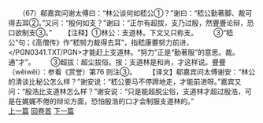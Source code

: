 　　（67）郗嘉宾问谢太傅曰：“林公谈何如嵇公①？”谢曰：“嵇公勤著脚、裁可得去耳②。”又问：“殷何如支？”谢曰：“正尔有超拔，支乃过殷，然舋舋论辩，恐口欲制支③。”
　　【注释】①林公：支道林。下文又只称支。
　　③“嵇公”句；《高僧传》作”嵇努力裁得去耳”，指嵇康要努力前进，</PGN0341.TXT/PGN>才能赶上支道林。“努力”正是“勤著服”的意思。裁。通“才”。
　　③超拔：超尘拔俗。按：支道林是和尚，才这样说。舋舋（wěiwěi）：参看《赏誉）第76 则注③。
　　【译文】郗嘉宾问太傅谢安：“林公的清谈比秘公怎么样？”谢安说：“嵇公要马不停蹄地走，才能前进呀。”嘉宾又问：“殷浩比支道林怎么样？”谢安说：“只是能超脱尘俗，支道林才超过殷浩，可是在娓娓不倦的辩论方面，恐怕殷浩的口才会制服支道林的。”
<br>[上一篇](09_66) [回卷首](09_00) [下一篇](09_68)
